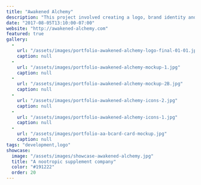 ```yaml
---
title: "Awakened Alchemy"
description: "This project involved creating a logo, brand identity and packaging design for a unique nutraceutical company. I also designed and built a custom Shopify theme that allows the client to easily expand their product offerings in the future.  "
date: "2017-08-05T13:10:00-07:00"
website: "http://awakened-alchemy.com"
featured: true
gallery:
  -
    url: "/assets/images/portfolio-awakened-alchemy-logo-final-01-01.jpg"
    caption: null
  -
    url: "/assets/images/portfolio-awakened-alchemy-mockup-1.jpg"
    caption: null
  -
    url: "/assets/images/portfolio-awakened-alchemy-mockup-2B.jpg"
    caption: null
  -
    url: "/assets/images/portfolio-awakened-alchemy-icons-2.jpg"
    caption: null
  -
    url: "/assets/images/portfolio-awakened-alchemy-icons-1.jpg"
    caption: null
  -
    url: "/assets/images/portfolio-aa-bcard-card-mockup.jpg"
    caption: null
tags: "development,logo"
showcase:
  image: "/assets/images/showcase-awakened-alchemy.jpg"
  title: "A nootropic supplement company"
  color: "#191222"
  order: 20
---
```

